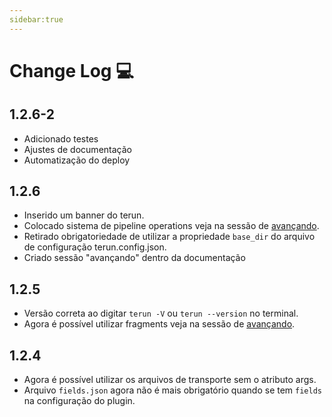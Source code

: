 ```yaml
---
sidebar:true
---
```


# Change Log :computer:

## 1.2.6-2
- Adicionado testes
- Ajustes de documentação
- Automatização do deploy

## 1.2.6
- Inserido um banner do terun.
- Colocado sistema de pipeline operations veja na  sessão de [avançando](./advanced.md).
- Retirado obrigatoriedade de utilizar a propriedade `base_dir` do arquivo de configuração terun.config.json.
- Criado sessão "avançando" dentro da documentação

## 1.2.5

- Versão correta ao digitar `terun -V` ou `terun --version` no terminal.
- Agora é possível utilizar fragments veja na  sessão de [avançando](./advanced.md).


## 1.2.4

- Agora é possível utilizar os arquivos de transporte sem o atributo args.
- Arquivo `fields.json` agora não é mais obrigatório quando se tem `fields` na configuração do plugin.